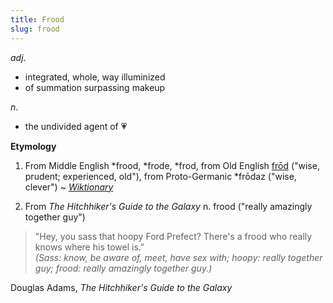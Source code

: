 ```yaml
---
title: Frood
slug: frood
---
```


*adj*.

* integrated, whole, way illuminized
* of summation surpassing makeup

*n*.

* the undivided agent of 💗

**Etymology**

1. From Middle English *frood, *frode, *frod, from Old English [frōd](http://en.wiktionary.org/wiki/frod#Old_English) ("wise, prudent; experienced, old"),  from Proto-Germanic *frōdaz ("wise, clever") ~ [*Wiktionary*](http://en.wiktionary.org/wiki/frood)

2. From *The Hitchhiker's Guide to the Galaxy* n. frood ("really amazingly together guy")

> "Hey, you sass that hoopy Ford Prefect? There's a frood who really knows where his towel is."  
> *(Sass: know, be aware of, meet, have sex with; hoopy: really together guy; frood: really amazingly together guy.)*  

<attr>Douglas Adams, <i>The Hitchhiker's Guide to the Galaxy</i></attr>
